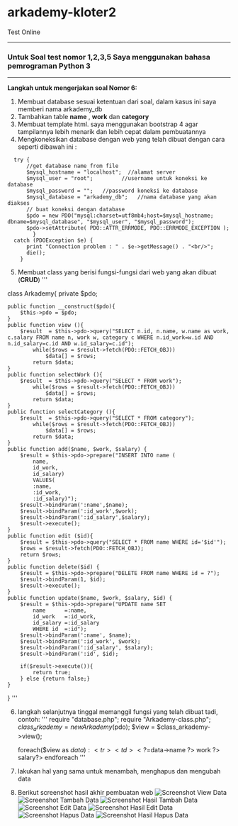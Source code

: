 # arkademy-kloter2
Test Online

------------------------------------------------------------------------------
### Untuk Soal test nomor 1,2,3,5 Saya menggunakan bahasa pemrograman Python 3
------------------------------------------------------------------------------

**Langkah untuk mengerjakan soal Nomor 6:**
1. Membuat database sesuai ketentuan dari soal, dalam kasus ini saya memberi nama arkademy_db
2. Tambahkan table __name__ , __work__ dan __category__
3. Membuat template html. saya menggunakan bootstrap 4 agar tampilannya lebih menarik dan lebih cepat dalam pembuatannya
4. Mengkoneksikan database dengan web yang telah dibuat dengan cara seperti dibawah ini :
```
  try {
      //get database name from file
      $mysql_hostname = "localhost";  //alamat server
      $mysql_user = "root";       	//username untuk koneksi ke database
      $mysql_password = "";   //password koneksi ke database
      $mysql_database = "arkademy_db";   //nama database yang akan diakses	
      // buat koneksi dengan database
      $pdo = new PDO("mysql:charset=utf8mb4;host=$mysql_hostname; dbname=$mysql_database", "$mysql_user", "$mysql_password");
      $pdo->setAttribute( PDO::ATTR_ERRMODE, PDO::ERRMODE_EXCEPTION );
	    }
  catch (PDOException $e) {
      print "Connection problem : " . $e->getMessage() . "<br/>";
      die();
	}
```
5. Membuat class yang berisi fungsi-fungsi dari web yang akan dibuat (**CRUD**)
'''

class Arkademy{
    private $pdo;

    public function __construct($pdo){
        $this->pdo = $pdo;
    }
    public function view (){
        $result  = $this->pdo->query("SELECT n.id, n.name, w.name as work, c.salary FROM name n, work w, category c WHERE n.id_work=w.id AND n.id_salary=c.id AND w.id_salary=c.id");
            while($rows = $result->fetch(PDO::FETCH_OBJ))
                $data[] = $rows;
            return $data;
    }
    public function selectWork (){
        $result  = $this->pdo->query("SELECT * FROM work");
            while($rows = $result->fetch(PDO::FETCH_OBJ))
                $data[] = $rows;
            return $data;
    }
    public function selectCategory (){
        $result  = $this->pdo->query("SELECT * FROM category");
            while($rows = $result->fetch(PDO::FETCH_OBJ))
                $data[] = $rows;
            return $data;
    }
    public function add($name, $work, $salary) {
        $result = $this->pdo->prepare("INSERT INTO name (
            name,
            id_work,
            id_salary)
            VALUES(
            :name,
            :id_work,
            :id_salary)");        
        $result->bindParam(':name',$name);
        $result->bindParam(':id_work',$work);
        $result->bindParam(':id_salary',$salary);
        $result->execute();
    }
    public function edit ($id){
        $result = $this->pdo->query("SELECT * FROM name WHERE id='$id'");
        $rows = $result->fetch(PDO::FETCH_OBJ);
        return $rows;
    }
    public function delete($id) {
        $result = $this->pdo->prepare("DELETE FROM name WHERE id = ?");
        $result->bindParam(1, $id);
        $result->execute();
    }
    public function update($name, $work, $salary, $id) {
        $result = $this->pdo->prepare("UPDATE name SET  
            name      =:name, 
            id_work   =:id_work,
            id_salary =:id_salary
            WHERE id  =:id"); 
        $result->bindParam(':name', $name);
        $result->bindParam(':id_work', $work);
        $result->bindParam(':id_salary', $salary);
        $result->bindParam(':id', $id);
        
        if($result->execute()){
            return true;
        } else {return false;}
    }
    
}
'''

6. langkah selanjutnya tinggal memanggil fungsi yang telah dibuat tadi, contoh:
'''
    require "database.php";
    require "Arkademy-class.php";
    $class_arkademy     = new Arkademy($pdo);
    $view               = $class_arkademy->view();
    
    foreach($view as $data):
          <tr>
              <td><?=$data->name ?></td>
              <td><?=$data->work ?></td>
              <td><?=$data->salary?></td>
          </tr>
    endforeach
'''
7. lakukan hal yang sama untuk menambah, menghapus dan mengubah data
8. Berikut screenshot hasil akhir pembuatan web
![Screenshot View Data](https://github.com/irvandindaprakoso/arkademy/blob/master/view_data.png)
![Screenshot Tambah Data](https://github.com/irvandindaprakoso/arkademy/blob/master/tambah_data.png)
![Screenshot Hasil Tambah Data](https://github.com/irvandindaprakoso/arkademy/blob/master/hasil_tambah_data.png)
![Screenshot Edit Data](https://github.com/irvandindaprakoso/arkademy/blob/master/edit_data.png)
![Screenshot Hasil Edit Data](https://github.com/irvandindaprakoso/arkademy/blob/master/hasil_edit_data.png)
![Screenshot Hapus Data](https://github.com/irvandindaprakoso/arkademy/blob/master/hapus_data.png)
![Screenshot Hasil Hapus Data](https://github.com/irvandindaprakoso/arkademy/blob/master/hasil_hapus_data.png)



